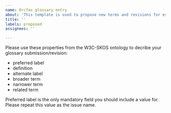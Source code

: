```yaml
---
name: Orcfax glossary entry
about: 'This template is used to propose new terms and revisions for existing terms. '
title: ''
labels: proposed
assignees: ''

---
```


Please use these properties from the W3C-SKOS ontology to decribe your glossary submission/revision:
- preferred label
- definition
- alternate label
- broader term
- narrower term
- related term

Preferred label is the only mandatory field you should include a value for. Please repeat this value as the issue name.
